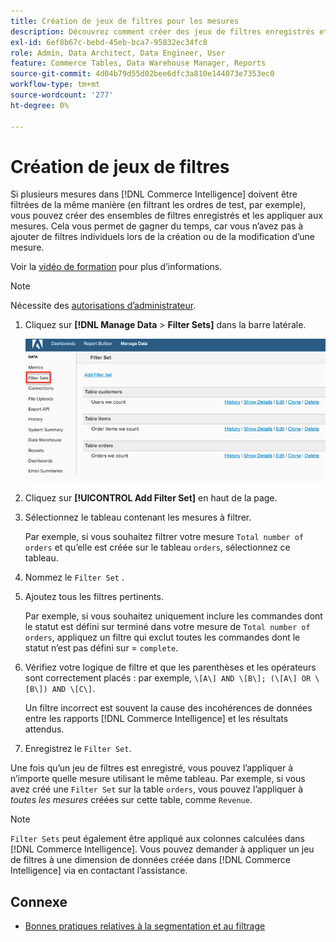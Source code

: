 ```yaml
---
title: Création de jeux de filtres pour les mesures
description: Découvrez comment créer des jeux de filtres enregistrés et les appliquer aux mesures.
exl-id: 6ef8b67c-bebd-45eb-bca7-95832ec34fc8
role: Admin, Data Architect, Data Engineer, User
feature: Commerce Tables, Data Warehouse Manager, Reports
source-git-commit: 4d04b79d55d02bee6dfc3a810e144073e7353ec0
workflow-type: tm+mt
source-wordcount: '277'
ht-degree: 0%

---
```


# Création de jeux de filtres

Si plusieurs mesures dans [!DNL Commerce Intelligence] doivent être filtrées de la même manière (en filtrant les ordres de test, par exemple), vous pouvez créer des ensembles de filtres enregistrés et les appliquer aux mesures. Cela vous permet de gagner du temps, car vous n’avez pas à ajouter de filtres individuels lors de la création ou de la modification d’une mesure.

Voir la [vidéo de formation](https://experienceleague.adobe.com/docs/commerce-knowledge-base/kb/how-to/mbi-training-video-filter-sets.html) pour plus d’informations.

>[!NOTE]
>
>Nécessite des [autorisations d’administrateur](../../administrator/user-management/user-management.md).

1. Cliquez sur **[!DNL Manage Data** > **Filter Sets]** dans la barre latérale.

   ![Interface de création de jeux de filtres avec l’option Ajouter un jeu de filtres](../../assets/create-filter-sets.png)

1. Cliquez sur **[!UICONTROL Add Filter Set]** en haut de la page.

1. Sélectionnez le tableau contenant les mesures à filtrer.

   Par exemple, si vous souhaitez filtrer votre mesure `Total number of orders` et qu’elle est créée sur le tableau `orders`, sélectionnez ce tableau.

1. Nommez le `Filter Set` .

1. Ajoutez tous les filtres pertinents.

   Par exemple, si vous souhaitez uniquement inclure les commandes dont le statut est défini sur terminé dans votre mesure de `Total number of orders`, appliquez un filtre qui exclut toutes les commandes dont le statut n’est pas défini sur = `complete`.

1. Vérifiez votre logique de filtre et que les parenthèses et les opérateurs sont correctement placés : par exemple, `\[A\] AND \[B\]; (\[A\] OR \[B\]) AND \[C\]`.

   Un filtre incorrect est souvent la cause des incohérences de données entre les rapports [!DNL Commerce Intelligence] et les résultats attendus.

1. Enregistrez le `Filter Set`.

Une fois qu’un jeu de filtres est enregistré, vous pouvez l’appliquer à n’importe quelle mesure utilisant le même tableau. Par exemple, si vous avez créé une `Filter Set` sur la table `orders`, vous pouvez l’appliquer à *toutes les mesures* créées sur cette table, comme `Revenue`.

>[!NOTE]
>
>`Filter Sets` peut également être appliqué aux colonnes calculées dans [!DNL Commerce Intelligence]. Vous pouvez demander à appliquer un jeu de filtres à une dimension de données créée dans [!DNL Commerce Intelligence] via en contactant l’assistance.

## Connexe

* [Bonnes pratiques relatives à la segmentation et au filtrage](../../best-practices/segment-filter.md)
